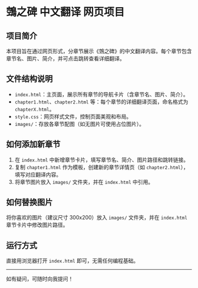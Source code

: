 # 鵼之碑 中文翻译 网页项目

## 项目简介
本项目旨在通过网页形式，分章节展示《鵼之碑》的中文翻译内容。每个章节包含章节名、图片、简介，并可点击跳转查看详细翻译。

## 文件结构说明
- `index.html`：主页面，展示所有章节的导航卡片（含章节名、图片、简介）。
- `chapter1.html`、`chapter2.html` 等：每个章节的详细翻译页面，命名格式为 `chapterX.html`。
- `style.css`：网页样式文件，控制页面美观和布局。
- `images/`：存放各章节配图（如无图片可使用占位图片）。

## 如何添加新章节
1. 在 `index.html` 中新增章节卡片，填写章节名、简介、图片路径和跳转链接。
2. 复制 `chapter1.html` 作为模板，创建新的章节详情页（如 `chapter2.html`），填写对应翻译内容。
3. 将章节图片放入 `images/` 文件夹，并在 `index.html` 中引用。

## 如何替换图片
将你喜欢的图片（建议尺寸 300x200）放入 `images/` 文件夹，并在 `index.html` 章节卡片中修改图片路径。

## 运行方式
直接用浏览器打开 `index.html` 即可，无需任何编程基础。

---

如有疑问，可随时向我提问！
